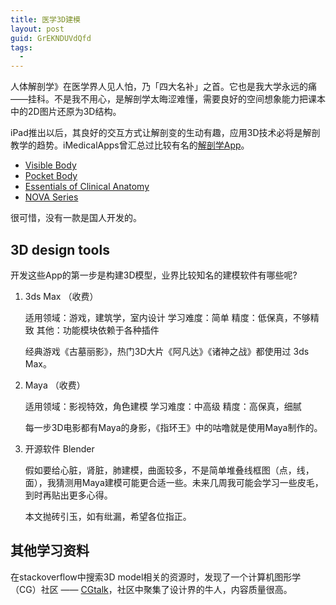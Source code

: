```yaml
---
title: 医学3D建模
layout: post
guid: GrEKNDUVdQfd
tags:
  - 
---
```


人体解剖学》在医学界人见人怕，乃「四大名补」之首。它也是我大学永远的痛——挂科。不是我不用心，是解剖学太晦涩难懂，需要良好的空间想象能力把课本中的2D图片还原为3D结构。

iPad推出以后，其良好的交互方式让解剖变的生动有趣，应用3D技术必将是解剖教学的趋势。iMedicalApps曾汇总过比较有名的[解剖学App](http://www.imedicalapps.com/2012/01/top-ipad-anatomy-medical-apps/3/)。

* [Visible Body](http://www.imedicalapps.com/2011/08/visible-body-complete-fully-interactive-3d-rendering-human-body-day-replace-traditional-anatomy-atlases/)
* [Pocket Body](http://www.imedicalapps.com/2011/06/pocket-body-ipad-anatomy-app-anatomical-understanding/)
* [Essentials of Clinical Anatomy](http://www.imedicalapps.com/2011/11/anatomy-textbook-ipad-inkling/)
* [NOVA Series](http://www.imedicalapps.com/2011/11/muscle-system-pro-ii-apps-gross-anatomy-muscular-system/)

很可惜，没有一款是国人开发的。

## 3D design tools

开发这些App的第一步是构建3D模型，业界比较知名的建模软件有哪些呢?

1. 3ds Max （收费）

	适用领域：游戏，建筑学，室内设计
	学习难度：简单
	精度：低保真，不够精致
	其他：功能模块依赖于各种插件

	经典游戏《古墓丽影》，热门3D大片《阿凡达》《诸神之战》都使用过 3ds Max。

2. Maya （收费）

	适用领域：影视特效，角色建模
	学习难度：中高级
	精度：高保真，细腻

	每一步3D电影都有Maya的身影，《指环王》中的咕噜就是使用Maya制作的。

3. 开源软件 Blender
	
	假如要给心脏，肾脏，肺建模，曲面较多，不是简单堆叠线框图（点，线，面），我猜测用Maya建模可能更合适一些。未来几周我可能会学习一些皮毛，到时再贴出更多心得。

	本文抛砖引玉，如有纰漏，希望各位指正。

 

## 其他学习资料

在stackoverflow中搜索3D model相关的资源时，发现了一个计算机图形学（CG）社区 —— [CGtalk](http://forums.cgsociety.org/)，社区中聚集了设计界的牛人，内容质量很高。